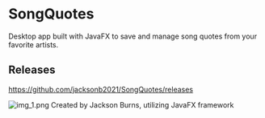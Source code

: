 # SongQuotes
Desktop app built with JavaFX to save and manage song quotes from your favorite artists.

## Releases
https://github.com/jacksonb2021/SongQuotes/releases

![img_1.png](pictures/songquotes.png)
 Created by Jackson Burns, utilizing JavaFX framework
